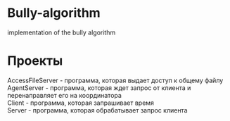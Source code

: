 # Bully-algorithm
implementation of the bully algorithm
# Проекты
AccessFileServer - программа, которая выдает доступ к общему файлу  
AgentServer - программа, которая ждет запрос от клиента и перенаправляет его на координатора  
Client - программа, которая запрашивает время  
Server - программа, которая обрабатывает запрос клиента  